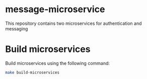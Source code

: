 # message-microservice
This repository contains two microservices for authentication and messaging

# Build microservices
Build microservices using the following command:
```bash
make build-microservices
```

